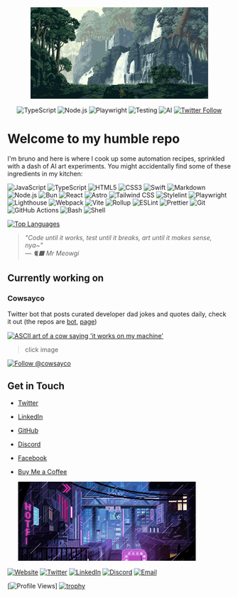 <!-- markdownlint-disable MD041 -->
<div align="center">

  <img src="bg.gif" alt="A serene pixel art landscape with waterfalls cascading down cliffs surrounded by lush forest" style="object-fit: cover;" />
  
  ![TypeScript](https://img.shields.io/badge/TypeScript-007ACC?style=flat&logo=typescript&logoColor=white)
  ![Node.js](https://img.shields.io/badge/Node.js-339933?style=flat&logo=node.js&logoColor=white)
  ![Playwright](https://img.shields.io/badge/Playwright-45ba4b?style=flat&logo=playwright&logoColor=white)
  ![Testing](https://img.shields.io/badge/Testing-E33332?style=flat&logo=testing-library&logoColor=white)
  ![AI](https://img.shields.io/badge/AI%20Art-FF6B6B?style=flat&logo=tensorflow&logoColor=white)
  [![Twitter Follow](https://img.shields.io/twitter/follow/brun0vop?style=social)](https://twitter.com/brun0vop)

</div>

# Welcome to my humble repo

I'm bruno and here is where I cook up some automation recipes, sprinkled with a dash of AI art experiments. You might accidentally find some of these ingredients in my kitchen:

![JavaScript](https://img.shields.io/badge/JavaScript-F7DF1E?style=flat&logo=javascript&logoColor=black)
![TypeScript](https://img.shields.io/badge/TypeScript-007ACC?style=flat&logo=typescript&logoColor=white)
![HTML5](https://img.shields.io/badge/HTML5-E34F26?style=flat&logo=html5&logoColor=white)
![CSS3](https://img.shields.io/badge/CSS3-1572B6?style=flat&logo=css3&logoColor=white)
![Swift](https://img.shields.io/badge/Swift-FA7343?style=flat&logo=swift&logoColor=white)
![Markdown](https://img.shields.io/badge/Markdown-000000?style=flat&logo=markdown&logoColor=white)
![Node.js](https://img.shields.io/badge/Node.js-339933?style=flat&logo=node.js&logoColor=white)
![Bun](https://img.shields.io/badge/Bun-000000?style=flat&logo=bun&logoColor=white)
![React](https://img.shields.io/badge/React-20232A?style=flat&logo=react&logoColor=61DAFB)
![Astro](https://img.shields.io/badge/Astro-FF5D01?style=flat&logo=astro&logoColor=white)
![Tailwind CSS](https://img.shields.io/badge/Tailwind_CSS-38B2AC?style=flat&logo=tailwind-css&logoColor=white)
![Stylelint](https://img.shields.io/badge/Stylelint-263238?style=flat&logo=stylelint&logoColor=white)
![Playwright](https://img.shields.io/badge/Playwright-45ba4b?style=flat&logo=playwright&logoColor=white)
![Lighthouse](https://img.shields.io/badge/Lighthouse-F44B21?style=flat&logo=lighthouse&logoColor=white)
![Webpack](https://img.shields.io/badge/Webpack-8DD6F9?style=flat&logo=webpack&logoColor=black)
![Vite](https://img.shields.io/badge/Vite-646CFF?style=flat&logo=vite&logoColor=white)
![Rollup](https://img.shields.io/badge/Rollup-EC4A3F?style=flat&logo=rollup.js&logoColor=white)
![ESLint](https://img.shields.io/badge/ESLint-4B32C3?style=flat&logo=eslint&logoColor=white)
![Prettier](https://img.shields.io/badge/Prettier-F7B93E?style=flat&logo=prettier&logoColor=black)
![Git](https://img.shields.io/badge/Git-F05032?style=flat&logo=git&logoColor=white)
![GitHub Actions](https://img.shields.io/badge/GitHub_Actions-2088FF?style=flat&logo=github-actions&logoColor=white)
![Bash](https://img.shields.io/badge/Bash-4EAA25?style=flat&logo=gnu-bash&logoColor=white)
![Shell](https://img.shields.io/badge/Shell-121011?style=flat&logo=gnu-bash&logoColor=white)

[![Top Languages](https://github-readme-stats.vercel.app/api/top-langs/?username=brun0vop&layout=compact&theme=dracula)](https://github.com/brun0vop)

> _"Code until it works, test until it breaks, art until it makes sense, nya~"_  
> _— 🐈‍⬛ Mr Meowgi_

## Currently working on

### Cowsayco

Twitter bot that posts curated developer dad jokes and quotes daily, check it out (the repos are [bot](https://github.com/brun0vop/cowsay), [page](https://github.com/brun0vop/cowsay.co))

<a href="https://cowsay.co">
  <img align="center" src="https://cowsay.co/social-card.png" alt="ASCII art of a cow saying 'it works on my machine'" />
</a>

> click image

[![Follow @cowsayco](https://img.shields.io/twitter/follow/cowsayco?style=social)](https://x.com/cowsayco)

## Get in Touch

- [Twitter](https://twitter.com/brun0vop)
- [LinkedIn](https://linkedin.com/in/brun0vop/)
- [GitHub](https://github.com/brun0vop)
- [Discord](https://discord.gg/AAH6UZ4H)
- [Facebook](https://www.facebook.com/brun0vop)
- [Buy Me a Coffee](https://buymeacoffee.com/m3auso)

  <img src="bg2.gif" alt="A cyberpunk pixel art cityscape at night with neon signs and rain-slicked streets" style="object-fit: cover;" />

[![Website](https://img.shields.io/badge/Website-brunovop.com-blue?style=flat&logo=firefox-browser&logoColor=white)](https://brunovop.com)
[![Twitter](https://img.shields.io/badge/Twitter-@brun0vop-1DA1F2?style=flat&logo=twitter&logoColor=white)](https://twitter.com/brun0vop)
[![LinkedIn](https://img.shields.io/badge/LinkedIn-brunov0p-0077B5?style=flat&logo=linkedin&logoColor=white)](https://linkedin.com/in/brunov0p)
[![Discord](https://img.shields.io/badge/Discord-m3au-5865F2?style=flat&logo=discord&logoColor=white)](http://discordapp.com/users/610963104905560085)
[![Email](https://img.shields.io/badge/Email-brunovop@pm.me-8B89CC?style=flat&logo=protonmail&logoColor=white)](mailto:brunovop@pm.me)

[![Profile Views](https://komarev.com/ghpvc/?username=brun0vop&color=blueviolet)]
[![trophy](https://github-profile-trophy.vercel.app/?username=brun0vop&theme=dracula&row=1)](https://github.com/ryo-ma/github-profile-trophy)

